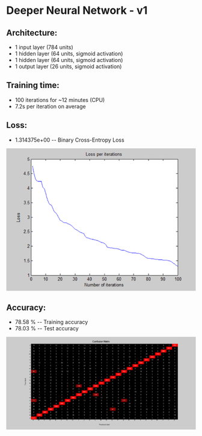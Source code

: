 # Deeper Neural Network - v1

## Architecture:

- 1 input layer (784 units)
- 1 hidden layer (64 units, sigmoid activation)
- 1 hidden layer (64 units, sigmoid activation)
- 1 output layer (26 units, sigmoid activation)

## Training time: 

- 100 iterations for ~12 minutes (CPU)
- 7.2s per iteration on average

## Loss:

- 1.314375e+00 -- Binary Cross-Entropy Loss

![image](Visualizations/Loss_per_iterations.png)

## Accuracy:

- 78.58 % -- Training accuracy
- 78.03 % -- Test accuracy

![image](Visualizations/Confusion_Matrix.png)
